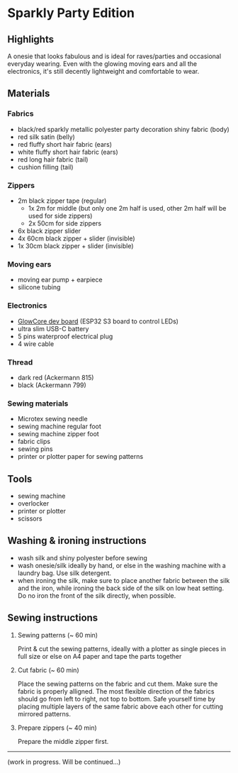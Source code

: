 # Sparkly Party Edition

## Highlights
A onesie that looks fabulous and is ideal for raves/parties and occasional everyday wearing. Even with the glowing moving ears and all the electronics, it's still decently lightweight and comfortable to wear.

## Materials
### Fabrics
- black/red sparkly metallic polyester party decoration shiny fabric (body)
- red silk satin (belly)
- red fluffy short hair fabric (ears)
- white fluffy short hair fabric (ears)
- red long hair fabric (tail)
- cushion filling (tail)

### Zippers
- 2m black zipper tape (regular)
    - 1x 2m for middle (but only one 2m half is used, other 2m half will be used for side zippers)
    - 2x 50cm for side zippers
- 6x black zipper slider
- 4x 60cm black zipper + slider (invisible)
- 1x 30cm black zipper + slider (invisible)

### Moving ears
- moving ear pump + earpiece
- silicone tubing

### Electronics
- [GlowCore dev board](https://glowcore.glowingkitty.com) (ESP32 S3 board to control LEDs)
- ultra slim USB-C battery
- 5 pins waterproof electrical plug
- 4 wire cable

### Thread
- dark red (Ackermann 815)
- black (Ackermann 799)

### Sewing materials
- Microtex sewing needle
- sewing machine regular foot
- sewing machine zipper foot
- fabric clips
- sewing pins
- printer or plotter paper for sewing patterns

## Tools
- sewing machine
- overlocker
- printer or plotter
- scissors

## Washing & ironing instructions
- wash silk and shiny polyester before sewing
- wash onesie/silk ideally by hand, or else in the washing machine with a laundry bag. Use silk detergent.
- when ironing the silk, make sure to place another fabric between the silk and the iron, while ironing the back side of the silk on low heat setting. Do no iron the front of the silk directly, when possible.

## Sewing instructions

1. Sewing patterns (~ 60 min)

    Print & cut the sewing patterns, ideally with a plotter as single pieces in full size or else on A4 paper and tape the parts together

2. Cut fabric (~ 60 min)

    Place the sewing patterns on the fabric and cut them. Make sure the fabric is properly alligned. The most flexible direction of the fabrics should go from left to right, not top to bottom. Safe yourself time by placing multiple layers of the same fabric above each other for cutting mirrored patterns.

3. Prepare zippers (~ 40 min)

    Prepare the middle zipper first.


--- 
(work in progress. Will be continued...)